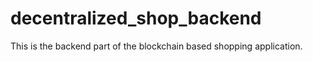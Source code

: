 # decentralized_shop_backend

This is the backend part of the blockchain based shopping application.